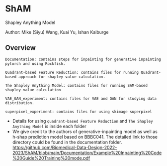 # ShAM
Shapley Anything Model 

Author: Mike (Siyu) Wang, Kuai Yu, Ishan Kalburge
## Overview
```
Documentation: contains steps for inpainting for generative inpainting pytorch and using Rockfish.

Quadrant-based Feature Reduction: contains files for running Quadrant-based approach for shapley value calculation.

The Shapley Anything Model: contains files for running SAM-based shapley value calculation

VAE_GAN_experiment: contains files for VAE and GAN for studying data distribution.

superpixel_experiment: contains files for using skimage superpixel

```
* Details for using `quadrant-based Feature Reduction` and `The Shapley Anything Model` is inside each folder
* We give credit to the authors of generative-inpainting model as well as h-shap prediction model based on BBBC041. The detailed link to those directory could be found in the documentation folder. https://github.com/Biomedical-Data-Design-2022-2023/ShAM/blob/main/Documentation/Example%20Inpainting%20Code%20Guide%20Training%20mode.pdf
